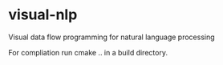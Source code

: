 # visual-nlp
Visual data flow programming for natural language processing

For compliation run cmake .. in a build directory.